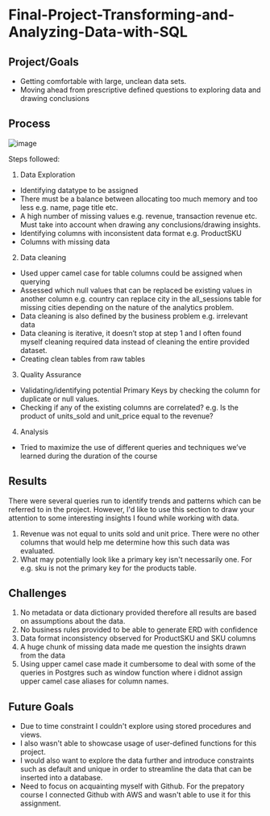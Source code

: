 # Final-Project-Transforming-and-Analyzing-Data-with-SQL


## Project/Goals

- Getting comfortable with large, unclean data sets. 
- Moving ahead from prescriptive defined questions to exploring data and drawing conclusions


## Process

![image](https://github.com/Zarmeena667/SQL-Project1-LHL/assets/145514413/a70a9de8-0e49-49aa-b091-273b8f527482)

Steps followed: 

1. Data Exploration

- Identifying datatype to be assigned
- There must be a balance between allocating too much memory and too less e.g. name, page title etc.
- A high number of missing values e.g. revenue, transaction revenue etc. Must take into account when drawing any conclusions/drawing insights.
- Identifying columns with inconsistent data format e.g. ProductSKU
- Columns with missing data

2. Data cleaning
- Used upper camel case for table columns could be assigned when querying
- Assessed which null values that can be replaced be existing values in another column e.g. country can replace city in the all_sessions table for missing cities depending on the nature of the analytics problem.
- Data cleaning is also defined by the business problem e.g. irrelevant data
- Data cleaning is iterative, it doesn’t stop at step 1 and I often found myself cleaning required data instead of cleaning the entire provided dataset.
- Creating clean tables from raw tables

3. Quality Assurance

- Validating/identifying potential Primary Keys by checking the column for duplicate or null values. 
- Checking if any of the existing columns are correlated? e.g. Is the product of units_sold and unit_price equal to the revenue?

4. Analysis

- Tried to maximize the use of different queries and techniques we’ve learned during the duration of the course


## Results
There were several queries run to identify trends and patterns which can be referred to in the project. However, I'd like to use this section to draw your attention to some interesting insights I found while working with data. 
1. Revenue was not equal to units sold and unit price. There were no other columns that would help me determine how this such data was evaluated.
2. What may potentially look like a primary key isn't necessarily one. For e.g. sku is not the primary key for the products table.


## Challenges 

1. No metadata or data dictionary provided therefore all results are based on assumptions about the data.
2. No business rules provided to be able to generate ERD with confidence
3. Data format inconsistency observed for ProductSKU and SKU columns
4. A huge chunk of missing data made me question the insights drawn from the data
5. Using upper camel case made it cumbersome to deal with some of the queries in Postgres such as window function where i didnot assign upper camel case aliases for column names. 



## Future Goals
- Due to time constraint I couldn't explore using stored procedures and views.
- I also wasn't able to showcase usage of user-defined functions for this project.
- I would also want to explore the data further and introduce constraints such as default and unique in order to streamline the data that can be inserted into a database.
- Need to focus on acquainting myself with Github. For the prepatory course I connected Github with AWS and wasn't able to use it for this assignment.
